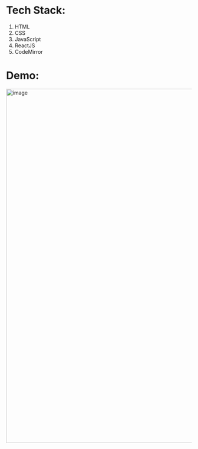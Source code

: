 # Tech Stack:
1. HTML
2. CSS
3. JavaScript
4. ReactJS
5. CodeMirror

# Demo:
<img width="959" alt="image" src="https://user-images.githubusercontent.com/108524555/213882815-9c71c4bd-126c-4236-beeb-8bd4fd97ca2f.png">
